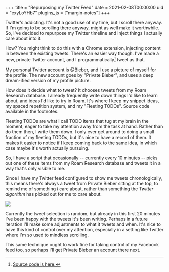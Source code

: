 +++
title = "Repurposing my Twitter Feed"
date = 2021-02-08T00:00:00
uid = "exyLoYHb7"
plugins_js = ["margin-notes"]
+++

Twitter's addicting. It's not a good use of my time, but I scroll there anyway. If I'm going to be scrolling there anyway, might as well make it worthwhile. So, I've decided to repurpose my Twitter timeline and inject things I actually care about into it.

How? You might think to do this with a Chrome extension, injecting content in between the existing tweets. There's an easier way though. I've made a new, private Twitter account, and I programmatically[^1] tweet as that.

My personal Twitter account is @Bieber, and I use a picture of myself for the profile. The new account goes by "Private Bieber", and uses a deep dream-ified version of my profile picture.

How does it decide what to tweet? It chooses tweets from my Roam Research database. I already frequently write down things I'd like to learn about, and ideas I'd like to try in Roam. It's where I keep my snippet ideas, my spaced repetition system, and my "Fleeting TODOs". Source code available in the footnotes.

[^1]: [Source code is here.](https://gist.github.com/dbieber/47660493954e62f4607cd8d19d54cf59)

Fleeting TODOs are what I call TODO items that tug at my brain in the moment, eager to take my attention away from the task at hand. Rather than do them then, I write them down. I only ever get around to doing a small fraction of my fleeting TODOs, but it's nice to have a record of them. It makes it easier to notice if I keep coming back to the same idea, in which case maybe it's worth actually pursuing.

So, I have a script that occasionally -- currently every 10 minutes -- picks out one of these items from my Roam Research database and tweets it in a way that's only visible to me.

Since I have my Twitter feed configured to show me tweets chronologically, this means there's always a tweet from Private Bieber sitting at the top, to remind me of something _I_ care about, rather than something the _Twitter algorithm_ has picked out for me to care about.

![](https://firebasestorage.googleapis.com/v0/b/firescript-577a2.appspot.com/o/imgs%2Fapp%2Fplayground%2FxD83QrK9_D.png?alt=media&token=76f275ac-62fd-4844-829c-b44cf9cf568f)

Currently the tweet selection is random, but already in this first 20 minutes I've been happy with the tweets it's been writing. Perhaps in a future iteration I'll make some adjustments to what it tweets and when. It's nice to have this kind of control over my attention, especially in a setting like Twitter where I'm so used to mindless scrolling.

This same technique ought to work fine for taking control of my Facebook feed too, so perhaps I'll get Private Bieber an account there next.
